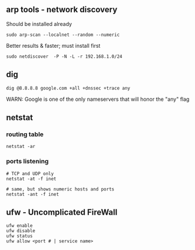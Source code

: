 ## arp tools - network discovery
Should be installed already
``` 
sudo arp-scan --localnet --random --numeric 
```
Better results & faster; must install first
```
sudo netdiscover  -P -N -L -r 192.168.1.0/24
```

## dig
```dig @8.8.8.8 google.com +all +dnssec +trace any```

WARN: Google is one of the only nameservers that will honor the "any" flag



## netstat
### routing table
```
netstat -ar
```

### ports listening
```
# TCP and UDP only
netstat -at -f inet
   
# same, but shows numeric hosts and ports
netstat -ant -f inet  
```

## ufw - Uncomplicated FireWall
```
ufw enable
ufw disable
ufw status
ufw allow <port # | service name>
```
